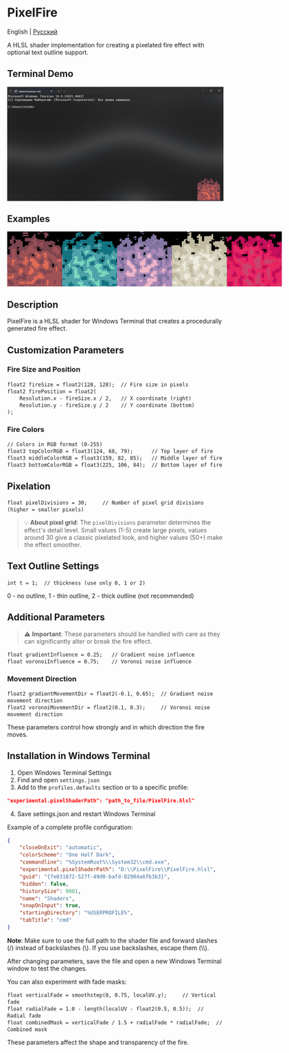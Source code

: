 # PixelFire

English | [Русский](README-RU.md)

A HLSL shader implementation for creating a pixelated fire effect with optional text outline support.

## Terminal Demo

<div style="display: flex; justify-content: space-between; margin-bottom: 20px;">
  <img src="media/terminal.png" alt="Windows Terminal Demo" width="600" title="Windows Terminal with PixelFire">
</div>

## Examples

<div style="display: flex; justify-content: space-between; margin-bottom: 20px;">
  <img src="media/pixelfire-7C444F-9F5255-E16A54.gif" alt="Classic Fire" width="128" title="Classic Fire">
  <img src="media/pixelfire-147380-4DA1A9-79D7BE.gif" alt="Cool Blue" width="128" title="Cool Blue">
  <img src="media/pixelfire-8174A0-A888B5-EFB6C8.gif" alt="Pink Flame" width="128" title="Pink Flame">
  <img src="media/pixelfire-C1BAA1-D7D3BF-ECEBDE.gif" alt="Warm Beige" width="128" title="Warm Beige">
  <img src="media/pixelfire-C30E59-E82561-C9456D.gif" alt="Hot Pink" width="128" title="Hot Pink">
</div>

## Description

PixelFire is a HLSL shader for Windows Terminal that creates a procedurally generated fire effect.

## Customization Parameters

### Fire Size and Position

```hlsl
float2 fireSize = float2(128, 128);  // Fire size in pixels
float2 firePosition = float2(
    Resolution.x - fireSize.x / 2,   // X coordinate (right)
    Resolution.y - fireSize.y / 2    // Y coordinate (bottom)
);
```

### Fire Colors

```hlsl
// Colors in RGB format (0-255)
float3 topColorRGB = float3(124, 68, 79);      // Top layer of fire
float3 middleColorRGB = float3(159, 82, 85);   // Middle layer of fire
float3 bottomColorRGB = float3(225, 106, 84);  // Bottom layer of fire
```

## Pixelation

```hlsl
float pixelDivisions = 30;     // Number of pixel grid divisions (higher = smaller pixels)
```

> 💡 **About pixel grid**: The `pixelDivisions` parameter determines the effect's detail level. Small values (1-5) create large pixels, values around 30 give a classic pixelated look, and higher values (50+) make the effect smoother.

## Text Outline Settings

```hlsl
int t = 1;  // thickness (use only 0, 1 or 2)
```

0 - no outline, 1 - thin outline, 2 - thick outline (not recommended)

## Additional Parameters

> ⚠️ **Important**: These parameters should be handled with care as they can significantly alter or break the fire effect.

```hlsl
float gradientInfluence = 0.25;   // Gradient noise influence
float voronoiInfluence = 0.75;    // Voronoi noise influence
```

### Movement Direction

```hlsl
float2 gradientMovementDir = float2(-0.1, 0.65);  // Gradient noise movement direction
float2 voronoiMovementDir = float2(0.1, 0.3);     // Voronoi noise movement direction
```

These parameters control how strongly and in which direction the fire moves.

## Installation in Windows Terminal

1. Open Windows Terminal Settings
2. Find and open `settings.json`
3. Add to the `profiles.defaults` section or to a specific profile:

```json
"experimental.pixelShaderPath": "path_to_file/PixelFire.hlsl"
```

4. Save settings.json and restart Windows Terminal

Example of a complete profile configuration:

```json
{
    "closeOnExit": "automatic",
    "colorScheme": "One Half Dark",
    "commandline": "%SystemRoot%\\System32\\cmd.exe",
    "experimental.pixelShaderPath": "D:\\PixelFire\\PixelFire.hlsl",
    "guid": "{fe031872-527f-49d0-bafd-82904a6fb3b3}",
    "hidden": false,
    "historySize": 9001,
    "name": "Shaders",
    "snapOnInput": true,
    "startingDirectory": "%USERPROFILE%",
    "tabTitle": "cmd"
}
```

**Note**: Make sure to use the full path to the shader file and forward slashes (/) instead of backslashes (\\). If you use backslashes, escape them (\\\\).

After changing parameters, save the file and open a new Windows Terminal window to test the changes.

You can also experiment with fade masks:

```hlsl
float verticalFade = smoothstep(0, 0.75, localUV.y);     // Vertical fade
float radialFade = 1.0 - length(localUV - float2(0.5, 0.5));  // Radial fade
float combinedMask = verticalFade / 1.5 + radialFade * radialFade;  // Combined mask
```

These parameters affect the shape and transparency of the fire.
